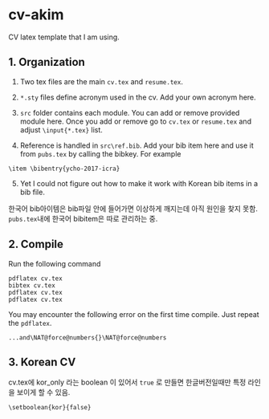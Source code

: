 # cv-akim
CV latex template that I am using.

## 1. Organization

1) Two tex files are the main `cv.tex` and `resume.tex`.

2) `*.sty` files define acronym used in the cv. Add your own acronym here.

3) `src` folder contains each module. You can add or remove provided module here. Once you add or remove go to `cv.tex` or `resume.tex` and adjust `\input{*.tex}` list.

4) Reference is handled in `src\ref.bib`. Add your bib item here and use it from `pubs.tex` by calling the bibkey. For example

```
\item \bibentry{ycho-2017-icra}
```

5) Yet I could not figure out how to make it work with Korean bib items in a bib file.

한국어 bib아이템은 bib파일 안에 들어가면 이상하게 깨지는데 아직 원인을 찾지 못함. `pubs.tex`내에 한국어 bibitem은 따로 관리하는 중.

## 2. Compile

Run the following command

```
pdflatex cv.tex  
bibtex cv.tex  
pdflatex cv.tex  
pdflatex cv.tex  
```
You may encounter the following error on the first time compile. Just repeat the `pdflatex`.

```
...and\NAT@force@numbers{}\NAT@force@numbers
```

## 3. Korean CV

cv.tex에 kor_only 라는 boolean 이 있어서 `true` 로 만들면 한글버전일때만 특정 라인을 보이게 할 수 있음. 
```
\setboolean{kor}{false}
```
